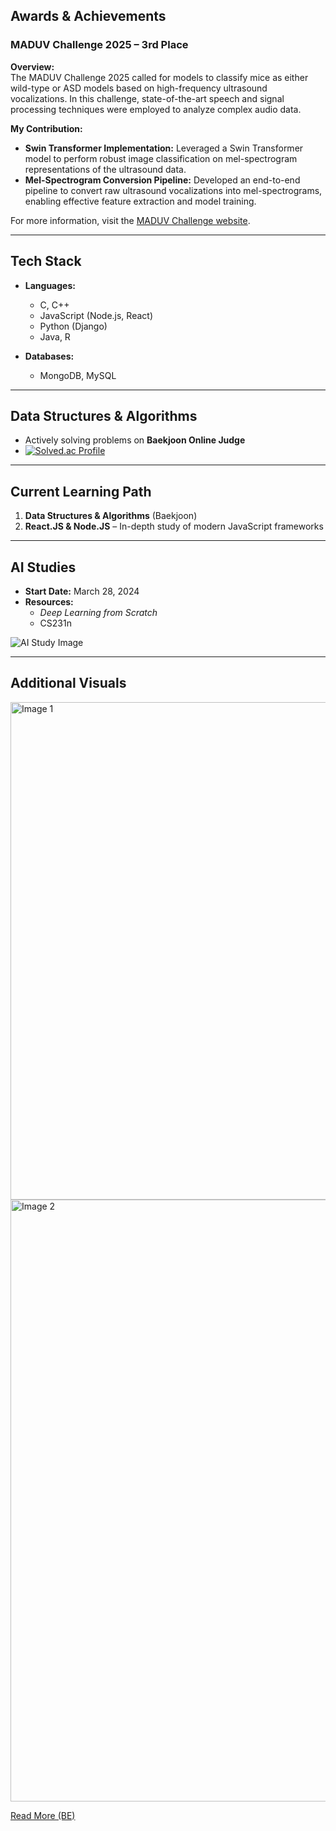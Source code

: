 

## Awards & Achievements

### MADUV Challenge 2025 – 3rd Place

**Overview:**  
The MADUV Challenge 2025 called for models to classify mice as either wild-type or ASD models based on high-frequency ultrasound vocalizations. In this challenge, state-of-the-art speech and signal processing techniques were employed to analyze complex audio data.

**My Contribution:**  
- **Swin Transformer Implementation:** Leveraged a Swin Transformer model to perform robust image classification on mel-spectrogram representations of the ultrasound data.
- **Mel-Spectrogram Conversion Pipeline:** Developed an end-to-end pipeline to convert raw ultrasound vocalizations into mel-spectrograms, enabling effective feature extraction and model training.

For more information, visit the [MADUV Challenge website](https://www.maduv.org/).

---

## Tech Stack

- **Languages:**  
  - C, C++  
  - JavaScript (Node.js, React)  
  - Python (Django)  
  - Java, R

- **Databases:**  
  - MongoDB, MySQL

---

## Data Structures & Algorithms

- Actively solving problems on **Baekjoon Online Judge**  
- [![Solved.ac Profile](http://mazassumnida.wtf/api/v2/generate_badge?boj=forwarder1121)](https://solved.ac/forwarder1121/)

---

## Current Learning Path

1. **Data Structures & Algorithms** (Baekjoon)  
2. **React.JS & Node.JS** – In-depth study of modern JavaScript frameworks

---

## AI Studies

- **Start Date:** March 28, 2024  
- **Resources:**  
  - *Deep Learning from Scratch*  
  - CS231n

![AI Study Image](https://github.com/forwarder1121/forwarder1121/assets/66872094/4ca6645d-44bb-4a39-b007-3ef569d397b3)

---

## Additional Visuals

<img width="796" alt="Image 1" src="https://github.com/user-attachments/assets/746a53a9-8b5b-484a-8182-ec6378828e4a">

<img width="963" alt="Image 2" src="https://github.com/user-attachments/assets/2e9e2579-f905-42ba-a0f5-33a5f306bbe3">

[Read More (BE)](https://d2.naver.com/news/3435170)
